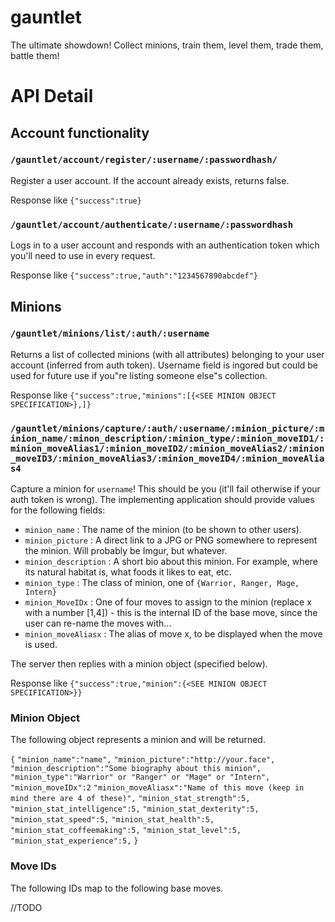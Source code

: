 gauntlet
========

The ultimate showdown! Collect minions, train them, level them, trade them, battle them!

# API Detail

## Account functionality

### `/gauntlet/account/register/:username/:passwordhash/`

Register a user account. If the account already exists, returns false.

Response like `{"success":true}`

### `/gauntlet/account/authenticate/:username/:passwordhash`

Logs in to a user account and responds with an authentication token which you'll need to use in every request.

Response like `{"success":true,"auth":"1234567890abcdef"}`

## Minions

### `/gauntlet/minions/list/:auth/:username`

Returns a list of collected minions (with all attributes) belonging to your user account (inferred from auth token). Username field is ingored but could be used for future use if you"re listing someone else"s collection.

Response like `{"success":true,"minions":[{<SEE MINION OBJECT SPECIFICATION>},]}`

### `/gauntlet/minions/capture/:auth/:username/:minion_picture/:minion_name/:minon_description/:minion_type/:minion_moveID1/:minion_moveAlias1/:minion_moveID2/:minion_moveAlias2/:minion_moveID3/:minion_moveAlias3/:minion_moveID4/:minion_moveAlias4`

Capture a minion for `username`! This should be you (it'll fail otherwise if your auth token is wrong). The implementing application should provide values for the following fields:

* `minion_name` : The name of the minion (to be shown to other users).
* `minion_picture` : A direct link to a JPG or PNG somewhere to represent the minion. Will probably be Imgur, but whatever.
* `minion_description` : A short bio about this minion. For example, where its natural habitat is, what foods it likes to eat, etc.
* `minion_type` : The class of minion, one of `{Warrior, Ranger, Mage, Intern}`
* `minion_MoveIDx` : One of four moves to assign to the minion (replace x with a number [1,4]) - this is the internal ID of the base move, since the user can re-name the moves with...
* `minion_moveAliasx` : The alias of move x, to be displayed when the move is used.

The server then replies with a minion object (specified below).

Response like `{"success":true,"minion":{<SEE MINION OBJECT SPECIFICATION>}}`

### Minion Object

The following object represents a minion and will be returned.

`{`
`"minion_name":"name",`
`"minion_picture":"http://your.face",`
`"minion_description":"Some biography about this minion",`
`"minion_type":"Warrior" or "Ranger" or "Mage" or "Intern",`
`"minion_moveIDx":2`
`"minion_moveAliasx":"Name of this move (keep in mind there are 4 of these)",`
`"minion_stat_strength":5,`
`"minion_stat_intelligence":5,`
`"minion_stat_dexterity":5,`
`"minion_stat_speed":5,`
`"minion_stat_health":5,`
`"minion_stat_coffeemaking":5,`
`"minion_stat_level":5,`
`"minion_stat_experience":5,`
`}`


### Move IDs

The following IDs map to the following base moves.

//TODO
